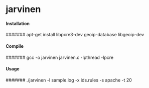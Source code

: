 jarvinen
========

#### Installation

####### apt-get install libpcre3-dev geoip-database libgeoip-dev

#### Compile

####### gcc -o jarvinen jarvinen.c -lpthread -lpcre

#### Usage 

####### ./jarvinen -l sample.log -x ids.rules -s apache -t 20

